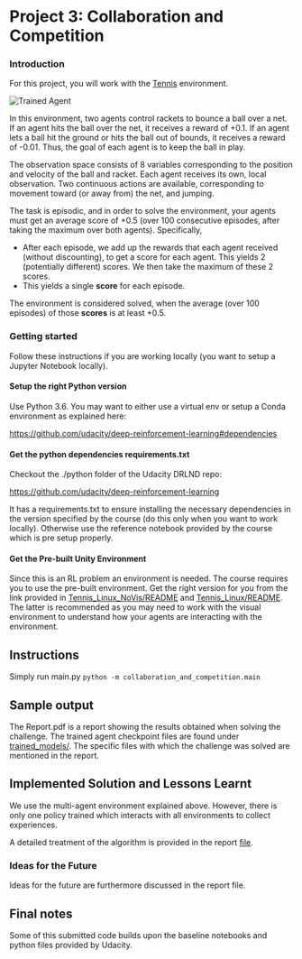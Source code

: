 [//]: # (Image References)

[image1]: https://user-images.githubusercontent.com/10624937/42135623-e770e354-7d12-11e8-998d-29fc74429ca2.gif "Trained Agent"
[image2]: https://user-images.githubusercontent.com/10624937/42135622-e55fb586-7d12-11e8-8a54-3c31da15a90a.gif "Soccer"

# Project 3: Collaboration and Competition

### Introduction

For this project, you will work with the [Tennis](https://github.com/Unity-Technologies/ml-agents/blob/master/docs/Learning-Environment-Examples.md#tennis) environment.

![Trained Agent][image1]

In this environment, two agents control rackets to bounce a ball over a net. If an agent hits the ball over the net, it receives a reward of +0.1.  If an agent lets a ball hit the ground or hits the ball out of bounds, it receives a reward of -0.01.  Thus, the goal of each agent is to keep the ball in play.

The observation space consists of 8 variables corresponding to the position and velocity of the ball and racket. Each agent receives its own, local observation.  Two continuous actions are available, corresponding to movement toward (or away from) the net, and jumping. 

The task is episodic, and in order to solve the environment, your agents must get an average score of +0.5 (over 100 consecutive episodes, after taking the maximum over both agents). Specifically,

- After each episode, we add up the rewards that each agent received (without discounting), to get a score for each agent. This yields 2 (potentially different) scores. We then take the maximum of these 2 scores.
- This yields a single **score** for each episode.

The environment is considered solved, when the average (over 100 episodes) of those **scores** is at least +0.5.

### Getting started

Follow these instructions if you are working locally (you want to setup a Jupyter Notebook locally).

#### Setup the right Python version
Use Python 3.6. You may want to either use a virtual env or setup a Conda environment as explained here:

https://github.com/udacity/deep-reinforcement-learning#dependencies

#### Get the python dependencies requirements.txt
Checkout the ./python folder of the Udacity DRLND repo:

https://github.com/udacity/deep-reinforcement-learning

It has a requirements.txt to ensure installing the necessary dependencies in the version specified by the course
(do this only when you want to work locally). Otherwise use the reference notebook provided by the course which is pre setup properly.

#### Get the Pre-built Unity Environment
Since this is an RL problem an environment is needed.
The course requires you to use the pre-built environment.
Get the right version for you from the link provided in [Tennis_Linux_NoVis/README](Tennis_Linux_NoVis/README) and [Tennis_Linux/README](Tennis_Linux/README).
The latter is recommended as you may need to work with the visual environment to understand how your agents 
are interacting with the environment. 


## Instructions
Simply run main.py
`
python -m collaboration_and_competition.main
`


## Sample output
The Report.pdf is a report showing the results obtained when solving the challenge.
The trained agent checkpoint files are found under [trained_models/](trained_models/).
The specific files with which the challenge was solved are mentioned in the report.

## Implemented Solution and Lessons Learnt
We use the multi-agent environment explained above. However, there is only one policy trained which interacts with all environments to collect experiences.

A detailed treatment of the algorithm is provided in the report [file](Report.pdf). 

### Ideas for the Future
Ideas for the future are furthermore discussed in the report file.
 
## Final notes
Some of this submitted code builds upon the baseline notebooks and python files provided by Udacity.